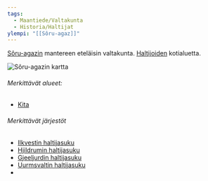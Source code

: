 ```yaml
---
tags:
  - Maantiede/Valtakunta
  - Historia/Haltijat
ylempi: "[[Sôru-agaz]]"
---
```

[Sôru-agazin](Sôru-agaz.md) mantereen eteläisin valtakunta. [Haltijoiden](Haltijat.md) kotialuetta.

![Sôru-agazin kartta](Maps/Sôru-agazin%20kartta.png) 
###### Merkittävät alueet:

- [Kita](Kita.md)
###### Merkittävät järjestöt

- [Ilkvestin haltijasuku](Ilkvestin%20haltijasuku.md)
- [Hjildrumin haltijasuku](Hjildrumin%20haltijasuku.md)
- [Gjeeljurdin haltijasuku](Gjeeljurdin%20haltijasuku.md)
- [Uurmsvaltin haltijasuku](Uurmsvaltin%20haltijasuku.md)
- 